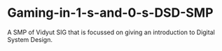# Gaming-in-1-s-and-0-s-DSD-SMP
A SMP of Vidyut SIG that is focussed on giving an introduction to Digital System Design.
